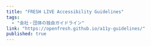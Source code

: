 ```yaml
---
title: "FRESH LIVE Accessibility Guidelines"
tags:
  - "会社・団体の独自ガイドライン"
link: "https://openfresh.github.io/a11y-guidelines/"
published: true
---
```

